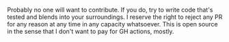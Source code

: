 Probably no one will want to contribute. If you do, try to write code that's tested and blends into your surroundings. 
I reserve the right to reject any PR for any reason at any time in any capacity whatsoever. This is open source in the 
sense that I don't want to pay for GH actions, mostly.
